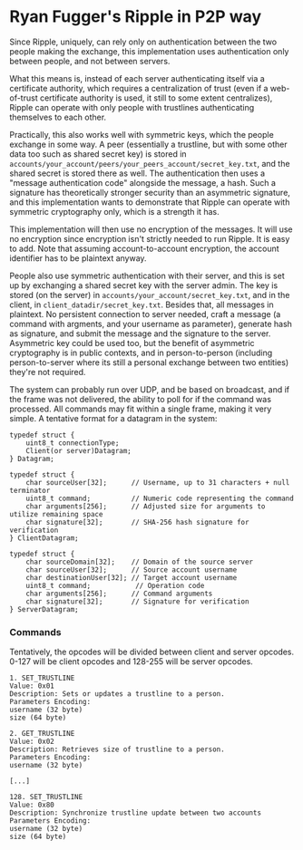 # Ryan Fugger's Ripple in P2P way

Since Ripple, uniquely, can rely only on authentication between the two people making the exchange, this implementation uses authentication only between people, and not between servers.

What this means is, instead of each server authenticating itself via a certificate authority, which requires a centralization of trust (even if a web-of-trust certificate authority is used, it still to some extent centralizes), Ripple can operate with only people with trustlines authenticating themselves to each other.

Practically, this also works well with symmetric keys, which the people exchange in some way. A peer (essentially a trustline, but with some other data too such as shared secret key) is stored in `accounts/your_account/peers/your_peers_account/secret_key.txt`, and the shared secret is stored there as well. The authentication then uses a "message authentication code" alongside the message, a hash. Such a signature has theoretically stronger security than an asymmetric signature, and this implementation wants to demonstrate that Ripple can operate with symmetric cryptography only, which is a strength it has.

This implementation will then use no encryption of the messages. It will use no encryption since encryption isn't strictly needed to run Ripple. It is easy to add. Note that assuming account-to-account encryption, the account identifier has to be plaintext anyway.

People also use symmetric authentication with their server, and this is set up by exchanging a shared secret key with the server admin. The key is stored (on the server) in `accounts/your_account/secret_key.txt`, and in the client, in `client_datadir/secret_key.txt`. Besides that, all messages in plaintext. No persistent connection to server needed, craft a message (a command with argments, and your username as parameter), generate hash as signature, and submit the message and the signature to the server. Asymmetric key could be used too, but the benefit of asymmetric cryptography is in public contexts, and in person-to-person (including person-to-server where its still a personal exchange between two entities) they're not required.

The system can probably run over UDP, and be based on broadcast, and if the frame was not delivered, the ability to poll for if the command was processed. All commands may fit within a single frame, making it very simple. A tentative format for a datagram in the system:

    typedef struct {
        uint8_t connectionType;
        Client(or server)Datagram;
    } Datagram;

    typedef struct {
        char sourceUser[32];      // Username, up to 31 characters + null terminator
        uint8_t command;          // Numeric code representing the command
        char arguments[256];      // Adjusted size for arguments to utilize remaining space
        char signature[32];       // SHA-256 hash signature for verification
    } ClientDatagram;

    typedef struct {
        char sourceDomain[32];    // Domain of the source server
        char sourceUser[32];      // Source account username
        char destinationUser[32]; // Target account username
        uint8_t command;           // Operation code
        char arguments[256];      // Command arguments
        char signature[32];       // Signature for verification
    } ServerDatagram;

### Commands

Tentatively, the opcodes will be divided between client and server opcodes. 0-127 will be client opcodes and 128-255 will be server opcodes.

    1. SET_TRUSTLINE
    Value: 0x01
    Description: Sets or updates a trustline to a person.
    Parameters Encoding:
    username (32 byte)
    size (64 byte)
    
    2. GET_TRUSTLINE
    Value: 0x02
    Description: Retrieves size of trustline to a person.
    Parameters Encoding:
    username (32 byte)
    
    [...]
    
    128. SET_TRUSTLINE
    Value: 0x80
    Description: Synchronize trustline update between two accounts
    Parameters Encoding:
    username (32 byte)
    size (64 byte)

